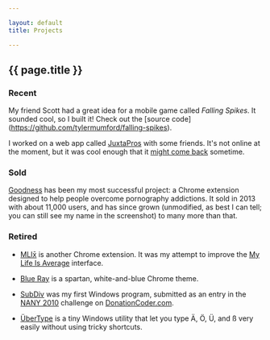 ```yaml
---

layout: default
title: Projects

---
```


## {{ page.title }}

### Recent

My friend Scott had a great idea for a mobile game called *Falling Spikes*. It sounded cool, so I built it! Check out the [source code] (https://github.com/tylermumford/falling-spikes).

I worked on a web app called [JuxtaPros] with some friends. It's not online at the moment, but it was cool enough that it [might come back](http://juxtapros.com) sometime.

### Sold

[Goodness] has been my most successful project: a Chrome extension designed to help people overcome pornography addictions. It sold in 2013 with about 11,000 users, and has since grown (unmodified, as best I can tell; you can still see my name in the screenshot) to many more than that.

### Retired

- [MLIx&#772;] is another Chrome extension. It was my attempt to improve the [My Life Is Average] interface.

- [Blue Ray] is a spartan, white-and-blue Chrome theme.

- [SubDiv] was my first Windows program, submitted as an entry in the [NANY 2010] challenge on [DonationCoder.com].

- [ÜberType] is a tiny Windows utility that let you type Ä, Ö, Ü, and ß very easily without using tricky shortcuts.

[Goodness]: https://chrome.google.com/webstore/detail/ekdgbodaoampohmhmecigaomnjppbplb
[MLIx&#772;]: https://chrome.google.com/webstore/detail/gddhafhbmmbafbfdkgpjfcdkkeifjgga
[My Life Is Average]: http://mylifeisaverage.com
[Blue Ray]: https://chrome.google.com/webstore/detail/gdbjnkjeipkapabcodafgjgpdnjhgcbc
[SubDiv]: http://www.donationcoder.com/forum/index.php?topic=20975.0
[NANY 2010]: http://www.donationcoder.com/forum/index.php?topic=21276.0
[DonationCoder.com]: http://www.donationcoder.com
[ÜberType]: https://github.com/tylerwayne/UberType/wiki/Instructions
[JuxtaPros]: https://github.com/3pros/juxtapros
